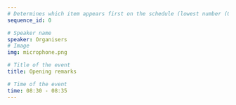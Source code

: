 ```yaml
---
# Determines which item appears first on the schedule (lowest number (0) appears first)
sequence_id: 0

# Speaker name
speaker: Organisers
# Image
img: microphone.png

# Title of the event
title: Opening remarks

# Time of the event
time: 08:30 - 08:35
---
```

